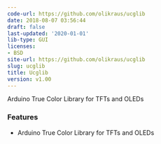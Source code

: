 ```yaml
---
code-url: https://github.com/olikraus/ucglib
date: 2018-08-07 03:56:44
draft: false
last-updated: '2020-01-01'
lib-type: GUI
licenses:
- BSD
site-url: https://github.com/olikraus/ucglib
slug: ucglib
title: Ucglib
version: v1.00
---
```

Arduino True Color Library for TFTs and OLEDs

<!--more-->

### Features
- Arduino True Color Library for TFTs and OLEDs
